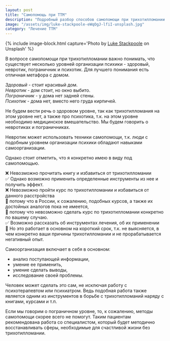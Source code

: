 ```yaml
---
layout: post
title: "Самопомощь при ТТМ"
description: "Подробный разбор способов самопомощи при трихотилломании (ТТМ)"
image: "/assets/img/luke-stackpoole-eWqOgJ-lfiI-unsplash.jpg"
category: "Лечение ТТМ"
---
```


{% include image-block.html
    capture='Photo by <a href="https://unsplash.com/@withluke" rel="nofollow">Luke Stackpoole</a> on Unsplash'
%}

В вопросе самопомощи при трихотилломании важно понимать, что существует несколько уровней организации психики - здоровый, невротик, пограничник и психотик. Для лучшего понимания есть отличная метафора с домом. 

_Здоровый_ - стоит красивый дом.  
_Невротик_ - дом стоит, но окно выбито.  
_Пограничник_ - у дома нет задней стены.  
_Психотик_ - дома нет, вместо него груда кирпичей. 

Не будем вести речь о здоровом уровне, так как трихотилломания на этом уровне нет, а также про психотика, т.к. на этом уровне необходимо медицинское вмешательство. Мы будем говорить о невротиках и пограничниках. 

Невротик может использовать техники самопомощи, т.к. люди с подобным уровнем организации психики обладают навыками самоорганизации.

Однако стоит отметить, что я конкретно имею в виду под самопомощью.

❌ Невозможно прочитать книгу и избавиться от трихотилломании  
✅ Однако возможно применить определенные инструменты из нее и получить эффект.  
❌ Невозможно пройти курс по трихотилломании и избавиться от данного расстройства  
🚫 потому что в России, к сожалению, подобных курсов, а также их достойных аналогов пока не имеется,  
🚫 потому что невозможно сделать курс по трихотилломании конкретно по вашему случаю.  
✅ Возможно рассказать об инструментах лечения, об их применении  
🚫 Но это работает в основном на короткий срок, т.к. не выясняется, в чем конкретно ваши причины трихотилломании и не прорабатывается негативный опыт.

Самоорганизация включает в себя в основном:
- анализ поступающей информации,
- умение ее применить,
- умение сделать выводы,
- исследование своей проблемы.

Человек может сделать это сам, не исключая работу с психотерапевтом или психиатром. 
Ведь подобная работа также является одним из инструментов в борьбе с трихотилломаний наряду с книгами, курсами и т.п.

Если мы говорим о пограничном уровне, то, к сожалению, методы самопомощи скорее всего не помогут. 
Таким пациентам рекомендована работа со специалистом, который будет методично восстанавливать сферы, 
необходимые для счастливой жизни без трихотилломании.